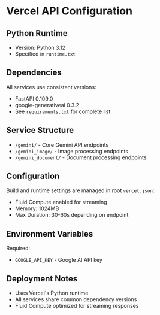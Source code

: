 # Vercel API Configuration

## Python Runtime
- Version: Python 3.12
- Specified in `runtime.txt`

## Dependencies
All services use consistent versions:
- FastAPI 0.109.0
- google-generativeai 0.3.2
- See `requirements.txt` for complete list

## Service Structure
- `/gemini/` - Core Gemini API endpoints
- `/gemini_image/` - Image processing endpoints
- `/gemini_document/` - Document processing endpoints

## Configuration
Build and runtime settings are managed in root `vercel.json`:
- Fluid Compute enabled for streaming
- Memory: 1024MB
- Max Duration: 30-60s depending on endpoint

## Environment Variables
Required:
- `GOOGLE_API_KEY` - Google AI API key

## Deployment Notes
- Uses Vercel's Python runtime
- All services share common dependency versions
- Fluid Compute optimized for streaming responses
